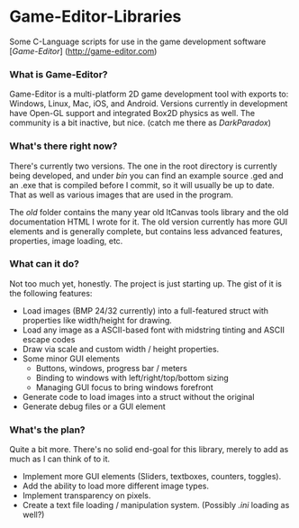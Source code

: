 Game-Editor-Libraries
=====================
Some C-Language scripts for use in the game development software [*Game-Editor*] (http://game-editor.com)

### What is Game-Editor?
Game-Editor is a multi-platform 2D game development tool with exports to: Windows, Linux, Mac, iOS, and Android. Versions currently in development have Open-GL support and integrated Box2D physics as well. The community is a bit inactive, but nice. (catch me there as _DarkParadox_)

### What's there right now?
There's currently two versions. The one in the root directory is currently being developed, and under _bin_ you can find an example source .ged and an .exe that is compiled before I commit, so it will usually be up to date. That as well as various images that are used in the program.

The _old_ folder contains the many year old ltCanvas tools library and the old documentation HTML I wrote for it. The old version currently has more GUI elements and is generally complete, but contains less advanced features, properties, image loading, etc.

### What can it do?
Not too much yet, honestly. The project is just starting up. The gist of it is the following features:
- Load images (BMP 24/32 currently) into a full-featured struct with properties like width/height for drawing.
- Load any image as a ASCII-based font with midstring tinting and ASCII escape codes
- Draw via scale and custom width / height properties.
- Some minor GUI elements
    - Buttons, windows, progress bar / meters
    - Binding to windows with left/right/top/bottom sizing
    - Managing GUI focus to bring windows forefront
- Generate code to load images into a struct without the original
- Generate debug files or a GUI element

### What's the plan?
Quite a bit more. There's no solid end-goal for this library, merely to add as much as I can think of to it.
- Implement more GUI elements (Sliders, textboxes, counters, toggles).
- Add the ability to load more different image types.
- Implement transparency on pixels.
- Create a text file loading / manipulation system. (Possibly _.ini_ loading as well?)
